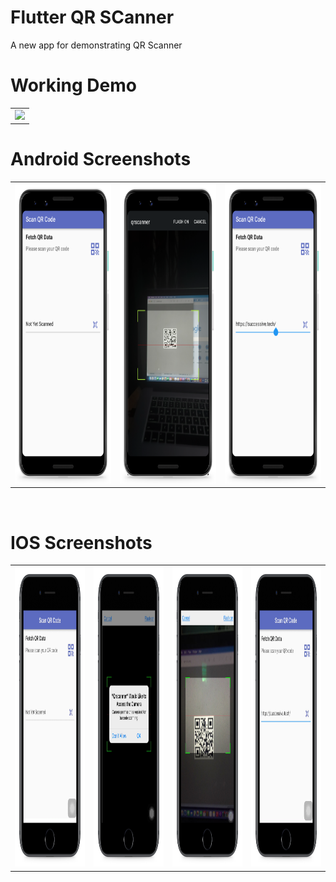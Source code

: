 # Flutter QR SCanner
A new app for demonstrating QR Scanner

# Working Demo
 
  <table>
  <tr>
  <td><img src="https://github.com/MarvelApps-Flutter/qr_scanner_demo/blob/master/screenshot/screenrecord_gif.gif" height="480px"></td>
    </tr>
  </table>
    

# Android Screenshots

<table>
  <tr>
    <td><img src="https://github.com/MarvelApps-Flutter/qr_scanner_demo/blob/master/screenshot/android1.png" height="480px"</td>
    <td><img src="https://github.com/MarvelApps-Flutter/qr_scanner_demo/blob/master/screenshot/android2.png" height="480px"></td>
  <td><img src="https://github.com/MarvelApps-Flutter/qr_scanner_demo/blob/master/screenshot/android3.png" height="480px"></td>
  
 
</tr>
 </table>

</br>

# IOS Screenshots

<table>
  <tr>
    <td><img src="https://github.com/MarvelApps-Flutter/qr_scanner_demo/blob/master/screenshot/ios1.png" height="480px"></td>
    <td><img src="https://github.com/MarvelApps-Flutter/qr_scanner_demo/blob/master/screenshot/ios2.png" height="480px"></td>
        <td><img src="https://github.com/MarvelApps-Flutter/qr_scanner_demo/blob/master/screenshot/ios3.png" height="480px"></td>
        <td><img src="https://github.com/MarvelApps-Flutter/qr_scanner_demo/blob/master/screenshot/ios4.png" height="480px"></td>


</tr>
 </table>
